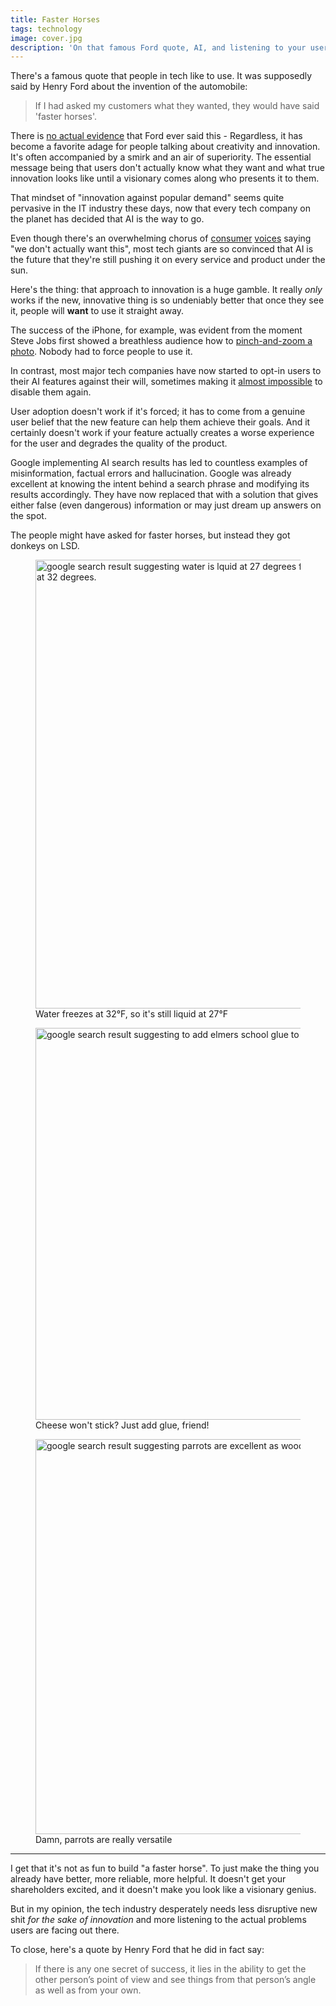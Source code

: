 ```yaml
---
title: Faster Horses
tags: technology
image: cover.jpg
description: 'On that famous Ford quote, AI, and listening to your users.'
---
```


<p class="lead">There's a famous quote that people in tech like to use. It was supposedly said by Henry Ford about the invention of the automobile:</p>

> If I had asked my customers what they wanted, they would have said 'faster horses'.

There is [no actual evidence](https://quoteinvestigator.com/2011/07/28/ford-faster-horse/) that Ford ever said this - Regardless, it has become a favorite adage for people talking about creativity and innovation. It's often accompanied by a smirk and an air of superiority. The essential message being that users don't actually know what they want and what true innovation looks like until a visionary comes along who presents it to them.

That mindset of "innovation against popular demand" seems quite pervasive in the IT industry these days, now that every tech company on the planet has decided that AI is the way to go.

Even though there's an overwhelming chorus of [consumer](https://www.tandfonline.com/doi/full/10.1080/19368623.2024.2368040) [voices](https://www.sellcell.com/blog/iphone-vs-samsung-ai-survey/) saying "we don't actually want this", most tech giants are so convinced that AI is the future that they're still pushing it on every service and product under the sun.

Here's the thing: that approach to innovation is a huge gamble. It really _only_ works if the new, innovative thing is so undeniably better that once they see it, people will **want** to use it straight away.

The success of the iPhone, for example, was evident from the moment Steve Jobs first showed a breathless audience how to [pinch-and-zoom a photo](https://youtu.be/vN4U5FqrOdQ?si=MAkuQOD3_0NUOXhD&t=2032). Nobody had to force people to use it.

In contrast, most major tech companies have now started to opt-in users to their AI features against their will, sometimes making it [almost impossible](https://www.404media.co/opting-out-of-gmails-gemini-ai-summaries-is-a-mess-heres-how-to-do-it-we-think/) to disable them again.

User adoption doesn't work if it's forced; it has to come from a genuine user belief that the new feature can help them achieve their goals. And it certainly doesn't work if your feature actually creates a worse experience for the user and degrades the quality of the product.

Google implementing AI search results has led to countless examples of misinformation, factual errors and hallucination. Google was already excellent at knowing the intent behind a search phrase and modifying its results accordingly. They have now replaced that with a solution that gives either false (even dangerous) information or may just dream up answers on the spot.

The people might have asked for faster horses, but instead they got donkeys on LSD.

<figure>
    <img src="https://res.cloudinary.com/mxb/image/upload/v1737280364/result1_hp0plj.png" loading="lazy" width="656" height="718" alt="google search result suggesting water is lquid at 27 degrees fahrenheit because it only freezes at 32 degrees." />
    <figcaption>Water freezes at 32°F, so it's still liquid at 27°F</figcaption>
</figure>

<figure>
    <img src="https://res.cloudinary.com/mxb/image/upload/v1737280364/resul2_tgaegs.png" loading="lazy" width="656" height="627" alt="google search result suggesting to add elmers school glue to pizza sauce to add tackiness" />
    <figcaption>Cheese won't stick? Just add glue, friend!</figcaption>
</figure>

<figure>
    <img src="https://res.cloudinary.com/mxb/image/upload/v1737280366/result3_vhfvku.webp" loading="lazy" width="656" height="632" alt="google search result suggesting parrots are excellent as woodworker or prison inmates" />
    <figcaption>Damn, parrots are really versatile</figcaption>
</figure>

---

I get that it's not as fun to build "a faster horse". To just make the thing you already have better, more reliable, more helpful. It doesn't get your shareholders excited, and it doesn't make you look like a visionary genius.

But in my opinion, the tech industry desperately needs less disruptive new shit _for the sake of innovation_ and more listening to the actual problems users are facing out there.

To close, here's a quote by Henry Ford that he did in fact say:

> If there is any one secret of success, it lies in the ability to get the other person’s point of view and see things from that person’s angle as well as from your own.
